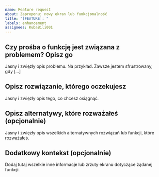 ```yaml
---
name: Feature request
about: Zaproponuj nowy ekran lub funkcjonalność
title: "[FEATURE]: "
labels: enhancement
assignees: KubaBili001
---
```


## Czy prośba o funkcję jest związana z problemem? Opisz go
Jasny i zwięzły opis problemu. Na przykład. Zawsze jestem sfrustrowany, gdy [...]

## Opisz rozwiązanie, którego oczekujesz
Jasny i zwięzły opis tego, co chcesz osiągnąć.

## Opisz alternatywy, które rozważałeś (opcjonalnie)
Jasny i zwięzły opis wszelkich alternatywnych rozwiązań lub funkcji, które rozważałeś.

## Dodatkowy kontekst (opcjonalnie)
Dodaj tutaj wszelkie inne informacje lub zrzuty ekranu dotyczące żądanej funkcji.
